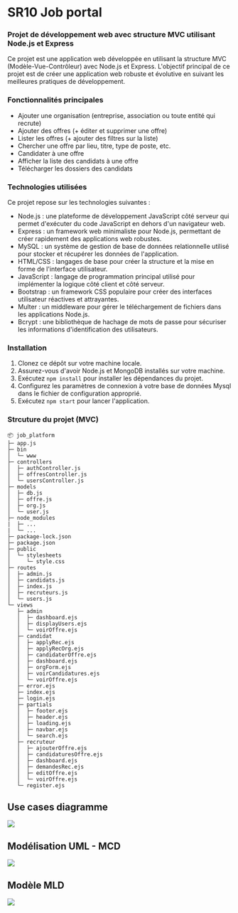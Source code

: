 # SR10 Job portal
### Projet de développement web avec structure MVC utilisant Node.js et Express

Ce projet est une application web développée en utilisant la structure MVC (Modèle-Vue-Contrôleur) avec Node.js et Express. L'objectif principal de ce projet est de créer une application web robuste et évolutive en suivant les meilleures pratiques de développement.

### Fonctionnalités principales
- Ajouter une organisation (entreprise, association ou toute entité qui recrute)
- Ajouter des offres (+ éditer et supprimer une offre)
- Lister les offres (+ ajouter des filtres sur la liste)
- Chercher une offre par lieu, titre, type de poste, etc.
- Candidater à une offre
- Afficher la liste des candidats à une offre
- Télécharger les dossiers des candidats


### Technologies utilisées

Ce projet repose sur les technologies suivantes :

- Node.js : une plateforme de développement JavaScript côté serveur qui permet d'exécuter du code JavaScript en dehors d'un navigateur web.
- Express : un framework web minimaliste pour Node.js, permettant de créer rapidement des applications web robustes.
- MySQL : un système de gestion de base de données relationnelle utilisé pour stocker et récupérer les données de l'application.
- HTML/CSS : langages de base pour créer la structure et la mise en forme de l'interface utilisateur.
- JavaScript : langage de programmation principal utilisé pour implémenter la logique côté client et côté serveur.
- Bootstrap : un framework CSS populaire pour créer des interfaces utilisateur réactives et attrayantes.
- Multer : un middleware pour gérer le téléchargement de fichiers dans les applications Node.js.
- Bcrypt : une bibliothèque de hachage de mots de passe pour sécuriser les informations d'identification des utilisateurs.

### Installation

1. Clonez ce dépôt sur votre machine locale.
2. Assurez-vous d'avoir Node.js et MongoDB installés sur votre machine.
3. Exécutez `npm install` pour installer les dépendances du projet.
4. Configurez les paramètres de connexion à votre base de données Mysql dans le fichier de configuration approprié.
5. Exécutez `npm start` pour lancer l'application.


### Strcuture du projet (MVC)
```
📦 job_platform
├─ app.js
├─ bin
│  └─ www
├─ controllers
│  ├─ authController.js
│  ├─ offresController.js
│  └─ usersController.js
├─ models
│  ├─ db.js
│  ├─ offre.js
│  ├─ org.js
│  └─ user.js
├─ node_modules
|  ├─ ...
|  └─ ...
├─ package-lock.json
├─ package.json
├─ public
│  └─ stylesheets
│     └─ style.css
├─ routes
│  ├─ admin.js
│  ├─ candidats.js
│  ├─ index.js
│  ├─ recruteurs.js
│  └─ users.js
└─ views
   ├─ admin
   │  ├─ dashboard.ejs
   │  ├─ displayUsers.ejs
   │  └─ voirOffre.ejs
   ├─ candidat
   │  ├─ applyRec.ejs
   │  ├─ applyRecOrg.ejs
   │  ├─ candidaterOffre.ejs
   │  ├─ dashboard.ejs
   │  ├─ orgForm.ejs
   │  ├─ voirCandidatures.ejs
   │  └─ voirOffre.ejs
   ├─ error.ejs
   ├─ index.ejs
   ├─ login.ejs
   ├─ partials
   │  ├─ footer.ejs
   │  ├─ header.ejs
   │  ├─ loading.ejs
   │  ├─ navbar.ejs
   │  └─ search.ejs
   ├─ recruteur
   │  ├─ ajouterOffre.ejs
   │  ├─ candidaturesOffre.ejs
   │  ├─ dashboard.ejs
   │  ├─ demandesRec.ejs
   │  ├─ editOffre.ejs
   │  └─ voirOffre.ejs
   └─ register.ejs
  ```
## Use cases diagramme
 ![](conception_et_modélisation/Diagramme_use_cases.png)
 
## Modélisation UML - MCD
 ![](conception_et_modélisation/MCD.png)

## Modèle MLD
 ![](conception_et_modélisation/MLD.png)

